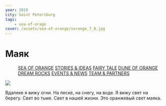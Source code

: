 ```yaml
---
year: 2019
city: Saint Petersburg
tags:
    - sea-of-orage
cover: /assets/sea-of-orange/sorange_7_8.jpg
---
```


# Маяк

<Menu>
<a href="/sea-of-orange">SEA OF ORANGE</a>
<a href="/sea-of-orange/stories-and-ideas">STORIES & IDEAS</a>
<a href="/sea-of-orange/fairytale">FAIRY TALE</a>
<a href="/sea-of-orange/dune-of-orange">DUNE OF ORANGE</a>
<a href="/sea-of-orange/dreamrocks">DREAM ROCKS</a>
<a href="/sea-of-orange/events-and-news">EVENTS & NEWS</a>
<a href="/sea-of-orange/team-and-partners">TEAM & PARTNERS</a>
</Menu>

![](/assets/sea-of-orange/sorange_7_8.jpg)

Вдалеке я вижу огни. На песке, на снегу, на воде. Я вижу свет на берегу. Свет во тьме. Свет в нашей жизни. Это оранжевый свет маяка.
